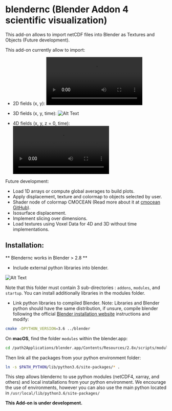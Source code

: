 # blendernc (Blender Addon 4 scientific visualization)

This add-on allows to import netCDF files into Blender as Textures and Objects (Future development). 

This add-on currently allow to import:
- 2D fields (x, y):
![Alt Text](https://github.com/josuemtzmo/blendernc/blob/master/docs/images/gebco_topo.mp4 "GEBCO Topography")

- 3D fields (x, y, time): 
![Alt Text](https://github.com/josuemtzmo/blendernc/blob/master/docs/images/global_1deg_temp_brightness_vel_mag.png "Global 1 degree temperature, brightness: velocity magnitude")

- 4D fields (x, y, z = 0, time): 
![Alt Text](https://github.com/josuemtzmo/blendernc/blob/master/docs/images/global_1deg_temp_brightness_vel_mag.mp4 "Global 1 degree temperature, brightness: velocity magnitude")

Future development:
- Load 1D arrays or compute global averages to build plots.
- Apply displacement, texture and colormap to objects selected by user.
- Shader node of colormap CMOCEAN (Read more about it at [cmocean GitHub](https://github.com/matplotlib/cmocean)).
- Isosurface displacement.
- Implement slicing over dimensions.
- Load textures using Voxel Data for 4D and 3D without time implementations.

## Installation:
** Blendernc works in Blender > 2.8 **

- Include external python libraries into blender.

![Alt Text](https://github.com/josuemtzmo/blendernc/blob/master/docs/images/modules_path.png "Select external libraries")

Note that this folder must contain 3 sub-directories : `addons`, `modules`, and `startup`.
You can install additionally libraries in the modules folder.


- Link python libraries to compiled Blender. 
Note: Libraries and Blender python should have the same distribution, if unsure, 
compile blender following the official [Blender installation website](https://wiki.blender.org/index.php/Dev:Doc/Building_Blender/) instructions and modify: 

```bash
cmake -DPYTHON_VERSION=3.6 ../blender
```
On **macOS**, find the folder `modules` within the blender.app:
```bash
cd /path2Applications/blender.app/Contents/Resources/2.8x/scripts/modules
```

Then link all the packages from your python environment folder:
```bash
ln -s $PATH_PYTHON/lib/python3.6/site-packages/* .
```

This step allows blendernc to use python modules (netCDF4, xarray, and others) and 
local installations from your python environment. We encourage the use of 
environments, however you can also use the main python located in 
`/usr/local/lib/python3.6/site-packages/`

**This Add-on is under development.**

